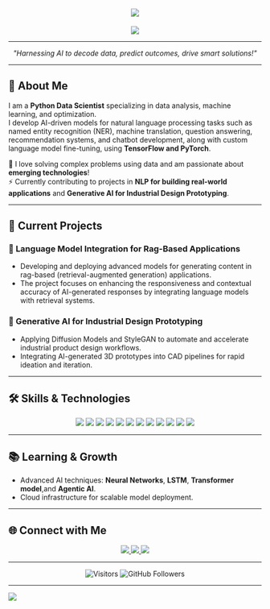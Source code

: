 
<h1 align="center">
  <img src="https://readme-typing-svg.demolab.com?font=Fira+Code&weight=600&size=35&duration=2000&pause=800&color=36BCF7&center=true&vCenter=true&width=450&lines=Hi%2C+I'm+Sunny+Wazeer!+%F0%9F%91%8B;Python+Data+Scientist;Machine+Learning+Enthusiast;AI+Innovator;Open+to+Collaboration!">
</h1>

<p align="center">
  <img src="https://capsule-render.vercel.app/api?type=waving&color=0:36BCF7,100:F75C7E&height=200&section=header&text=Sunny%20Wazeer&fontSize=50&fontColor=FFFFFF" />
</p>

---

<p align="center">
  <em>"Harnessing AI to decode data, predict outcomes, drive smart solutions!"</em>
</p>

---

## 🚀 About Me  
I am a **Python Data Scientist** specializing in data analysis, machine learning, and optimization.  
I develop AI-driven models for natural language processing tasks such as named entity recognition (NER), machine translation, question answering, recommendation systems, and chatbot development, along with custom language model fine-tuning, using **TensorFlow and PyTorch**. 

🔎 I love solving complex problems using data and am passionate about **emerging technologies**!  
⚡ Currently contributing to projects in **NLP for building real-world applications** and **Generative AI for Industrial Design Prototyping**.

---

## 🔭 Current Projects  
### 🔹 Language Model Integration for Rag-Based Applications
- Developing and deploying advanced models for generating content in rag-based (retrieval-augmented generation) applications.
- The project focuses on enhancing the responsiveness and contextual accuracy of AI-generated responses by integrating language models with retrieval systems.

### 🔹 Generative AI for Industrial Design Prototyping  
- Applying Diffusion Models and StyleGAN to automate and accelerate industrial product design workflows.
- Integrating AI-generated 3D prototypes into CAD pipelines for rapid ideation and iteration.

---

## 🛠️ Skills & Technologies  
<p align="center">
    <img src="https://img.shields.io/badge/Python-3776AB?style=for-the-badge&logo=python&logoColor=white" />
    <img src="https://img.shields.io/badge/TensorFlow-FF6F00?style=for-the-badge&logo=tensorflow&logoColor=white" />
    <img src="https://img.shields.io/badge/PyTorch-EE4C2C?style=for-the-badge&logo=pytorch&logoColor=white" />
    <img src="https://img.shields.io/badge/Scikit--Learn-F7931E?style=for-the-badge&logo=scikit-learn&logoColor=white" />
    <img src="https://img.shields.io/badge/Fine--tuning-013243?style=for-the-badge&logo=numpy&logoColor=white" />
    <img src="https://img.shields.io/badge/Pandas-150458?style=for-the-badge&logo=pandas&logoColor=white" />
    <img src="https://img.shields.io/badge/SQL-4479A1?style=for-the-badge&logo=mysql&logoColor=white" />
    <img src="https://img.shields.io/badge/Docker-2496ED?style=for-the-badge&logo=docker&logoColor=white" />
    <img src="https://img.shields.io/badge/AWS-232F3E?style=for-the-badge&logo=amazon-aws&logoColor=white" />
    <img src="https://img.shields.io/badge/Pyomo-4B8BBE?style=for-the-badge&logo=python&logoColor=white" />
    <img src="https://img.shields.io/badge/Chatbot--Development-4479A1?style=for-the-badge&logo=mysql&logoColor=white" />
    <img src="https://img.shields.io/badge/Data--Modeling-3776AB?style=for-the-badge&logo=python&logoColor=white" />
</p>

---

## 📚 Learning & Growth  
- Advanced AI techniques: **Neural Networks**, **LSTM**, **Transformer model**,and **Agentic AI**.  
- Cloud infrastructure for scalable model deployment.

---


## 🌐 Connect with Me  
<p align="center">
    <a href="https://www.linkedin.com/in/sunny-wazeer-2b8b90316/">
        <img src="https://img.shields.io/badge/-LinkedIn-0A66C2?style=for-the-badge&logo=LinkedIn&logoColor=white" />
    </a>
    <a href="https://github.com/Sunny-Wazeer">
        <img src="https://img.shields.io/badge/-GitHub-171515?style=for-the-badge&logo=GitHub&logoColor=white" />
    </a>
    <a href="mailto:sunnywazir61@gmail.com">
        <img src="https://img.shields.io/badge/-Email-D14836?style=for-the-badge&logo=Gmail&logoColor=white" />
    </a>
</p>

---

<p align="center">
    <img src="https://visitor-badge.laobi.icu/badge?page_id=Sunny--Wazeer.Sunny--Wazeer" alt="Visitors">
    <img src="https://img.shields.io/github/followers/AssadKhurshid?label=Follow&style=social" alt="GitHub Followers">
</p>

---

<div style="display: flex; justify-content: bottom; align-items: bottom; height: 100vh;">
  <img src="https://capsule-render.vercel.app/api?type=waving&color=0:F75C7E,100:36BCF7&height=200&section=footer&text=Danke%20schön&fontSize=50&fontColor=FFFFFF&textalignd=bottom"/>
</div>
